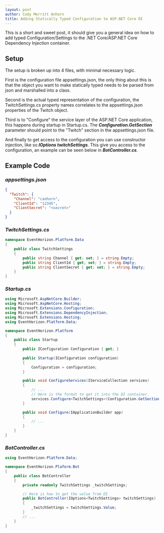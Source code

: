 ```yaml
---
layout: post
author: Cody Merritt Anhorn
title: Adding Statically Typed Configuration to ASP.NET Core DI
---
```


This is a short and sweet post, it should give you a general idea on how to add typed Configuration/Settings to the .NET Core/ASP.NET Core Dependency Injection container.

## Setup 

The setup is broken up into 4 files, with minimal necessary logic. 

First is the configuration file appsettings.json, the only thing about this is that the object you want to make statically typed needs to be parsed from json and marshalled into a class.

Second is the actual typed representation of the configuration, the TwitchSettings.cs property names correlates to the appsettings.json properties of the Twitch object.

Third is to "Configure" the service layer of the ASP.NET Core application, this happens during startup in Startup.cs. The ***Configuration.GetSection*** parameter should point to the "Twitch" section in the appsettings.json file. 

And finally to get access to the configuration you can use constructor injection, like so ***IOptions<TwitchSettings> twitchSettings***. This give you access to the configuration, an example can be seen below in ***BotController.cs***.

## Example Code

### ***appsettings.json***
~~~ json
{
  "Twitch": {
    "Channel": "canhorn",
    "ClientId": "12345",
    "ClientSecret": "<secret>"
  }
}
~~~

### ***TwitchSettings.cs***
~~~ csharp
namespace EventHorizon.Platform.Data
{
    public class TwitchSettings
    {
        public string Channel { get; set; } = string.Empty;
        public string ClientId { get; set; } = string.Empty;
        public string ClientSecret { get; set; } = string.Empty;
    }
}
~~~

### ***Startup.cs***
~~~ csharp
using Microsoft.AspNetCore.Builder;
using Microsoft.AspNetCore.Hosting;
using Microsoft.Extensions.Configuration;
using Microsoft.Extensions.DependencyInjection;
using Microsoft.Extensions.Hosting;
using EventHorizon.Platform.Data;

namespace EventHorizon.Platform
{
    public class Startup
    {
        public IConfiguration Configuration { get; }
        
        public Startup(IConfiguration configuration)
        {
            Configuration = configuration;
        }

        public void ConfigureServices(IServiceCollection services)
        {
            // ...
            // Here is the format to get it into the DI container.
            services.Configure<TwitchSettings>(Configuration.GetSection("Twitch"));
        }

        public void Configure(IApplicationBuilder app)
        {
            // ...
        }
    }
}
~~~

### ***BotController.cs***
~~~ csharp
using EventHorizon.Platform.Data;

namespace EventHorizon.Plaform.Bot 
{
    public class BotController
    {
        private readonly TwitchSettings _twitchSettings;

        // Here is how to get the value from DI
        public BotController(IOptions<TwitchSettings> twitchSettings)
        {
            _twitchSettings = twitchSettings.Value;
        }
        // ...
    }
}
~~~
